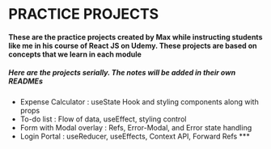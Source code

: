 <h1>PRACTICE PROJECTS</h1>
<h4>These are the practice projects created by Max while instructing students like me in his course of React JS on Udemy. These projects are based on concepts that we learn in each module</h4>

<h5>Here are the projects serially. The notes will be added in their own READMEs</h5>

<ul>
<li>Expense Calculator : useState Hook and styling components along with props</li>
<li>To-do list : Flow of data, useEffect, styling control</li>
<li>Form with Modal overlay : Refs, Error-Modal, and Error state handling</li>
<li>Login Portal : useReducer, useEffects, Context API, Forward Refs ***</li>

</ul>
